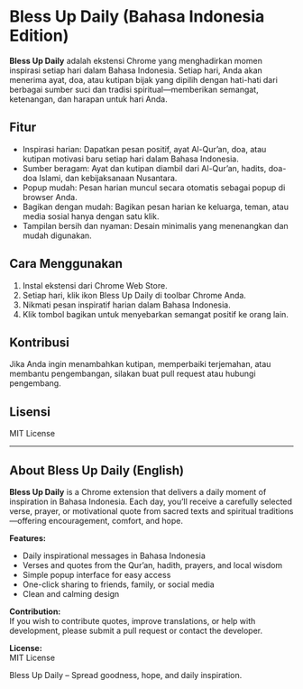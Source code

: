 # Bless Up Daily (Bahasa Indonesia Edition)

**Bless Up Daily** adalah ekstensi Chrome yang menghadirkan momen inspirasi setiap hari dalam Bahasa Indonesia. Setiap hari, Anda akan menerima ayat, doa, atau kutipan bijak yang dipilih dengan hati-hati dari berbagai sumber suci dan tradisi spiritual—memberikan semangat, ketenangan, dan harapan untuk hari Anda.

## Fitur

- Inspirasi harian: Dapatkan pesan positif, ayat Al-Qur’an, doa, atau kutipan motivasi baru setiap hari dalam Bahasa Indonesia.
- Sumber beragam: Ayat dan kutipan diambil dari Al-Qur’an, hadits, doa-doa Islami, dan kebijaksanaan Nusantara.
- Popup mudah: Pesan harian muncul secara otomatis sebagai popup di browser Anda.
- Bagikan dengan mudah: Bagikan pesan harian ke keluarga, teman, atau media sosial hanya dengan satu klik.
- Tampilan bersih dan nyaman: Desain minimalis yang menenangkan dan mudah digunakan.

## Cara Menggunakan

1. Instal ekstensi dari Chrome Web Store.
2. Setiap hari, klik ikon Bless Up Daily di toolbar Chrome Anda.
3. Nikmati pesan inspiratif harian dalam Bahasa Indonesia.
4. Klik tombol bagikan untuk menyebarkan semangat positif ke orang lain.


## Kontribusi

Jika Anda ingin menambahkan kutipan, memperbaiki terjemahan, atau membantu pengembangan, silakan buat pull request atau hubungi pengembang.

## Lisensi

MIT License

---

## About Bless Up Daily (English)

**Bless Up Daily** is a Chrome extension that delivers a daily moment of inspiration in Bahasa Indonesia. Each day, you’ll receive a carefully selected verse, prayer, or motivational quote from sacred texts and spiritual traditions—offering encouragement, comfort, and hope.

**Features:**
- Daily inspirational messages in Bahasa Indonesia
- Verses and quotes from the Qur’an, hadith, prayers, and local wisdom
- Simple popup interface for easy access
- One-click sharing to friends, family, or social media
- Clean and calming design

**Contribution:**  
If you wish to contribute quotes, improve translations, or help with development, please submit a pull request or contact the developer.

**License:**  
MIT License

Bless Up Daily – Spread goodness, hope, and daily inspiration.
